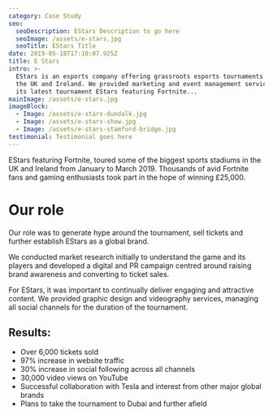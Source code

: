 ```yaml
---
category: Case Study
seo:
  seoDescription: EStars Description to go here
  seoImage: /assets/e-stars.jpg
  seoTitle: EStars Title
date: 2019-05-18T17:10:07.925Z
title: E Stars
intro: >-
  EStars is an esports company offering grassroots esports tournaments across
  the UK and Ireland. We provided marketing and event management services for
  its latest tournament EStars featuring Fortnite...
mainImage: /assets/e-stars.jpg
imageBlock:
  - Image: /assets/e-stars-dundalk.jpg
  - Image: /assets/e-stars-show.jpg
  - Image: /assets/e-stars-stamford-bridge.jpg
testimonial: Testimonial goes here
---
```

EStars featuring Fortnite, toured some of the biggest sports stadiums in the UK and Ireland from January to March 2019. Thousands of avid Fortnite fans and gaming enthusiasts took part in the hope of winning £25,000.

# Our role

Our role was to generate hype around the tournament, sell tickets and further establish EStars as a global brand.

We conducted market research initially to understand the game and its players and developed a digital and PR campaign centred around raising brand awareness and converting to ticket sales.

For EStars, it was important to continually deliver engaging and attractive content. We provided graphic design and videography services, managing all social channels for the duration of the tournament.

## Results: 

* Over 6,000 tickets sold
* 97% increase in website traffic
* 30% increase in social following across all channels
* 30,000 video views on YouTube
* Successful collaboration with Tesla and interest from other major global brands
* Plans to take the tournament to Dubai and further afield
